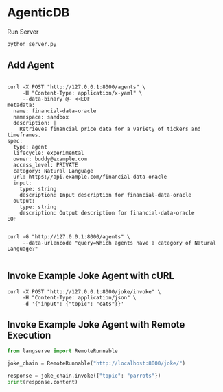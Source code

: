 # AgenticDB

Run Server

```shell
python server.py
```


## Add Agent

```shell

curl -X POST "http://127.0.0.1:8000/agents" \
     -H "Content-Type: application/x-yaml" \
     --data-binary @- <<EOF
metadata:
  name: financial-data-oracle
  namespace: sandbox
  description: |
    Retrieves financial price data for a variety of tickers and timeframes.
spec:
  type: agent
  lifecycle: experimental
  owner: buddy@example.com
  access_level: PRIVATE
  category: Natural Language
  url: https://api.example.com/financial-data-oracle
  input:
    type: string
    description: Input description for financial-data-oracle
  output:
    type: string
    description: Output description for financial-data-oracle
EOF

```

```shell

curl -G "http://127.0.0.1:8000/agents" \
     --data-urlencode "query=Which agents have a category of Natural Language?"


```

## Invoke Example Joke Agent with cURL

```shell
curl -X POST "http://127.0.0.1:8000/joke/invoke" \
     -H "Content-Type: application/json" \
     -d '{"input": {"topic": "cats"}}'
```

## Invoke Example Joke Agent with Remote Execution

```python
from langserve import RemoteRunnable

joke_chain = RemoteRunnable("http://localhost:8000/joke/")

response = joke_chain.invoke({"topic": "parrots"})
print(response.content)
```